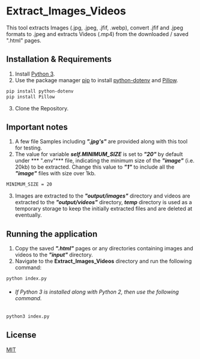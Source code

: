 # Extract_Images_Videos
This tool extracts Images (.jpg, .jpeg, .jfif, .webp), convert .jfif and .jpeg formats to .jpeg and extracts Videos (.mp4) from the downloaded / saved ".html" pages.

## Installation & Requirements
1. Install [Python 3](https://www.python.org/downloads/).
2. Use the package manager [pip](https://pip.pypa.io/en/stable/) to install [python-dotenv](https://pypi.org/project/python-dotenv/) and [Pillow](https://pypi.org/project/Pillow/).
```bash
pip install python-dotenv
pip install Pillow
```
3. Clone the Repository.

## Important notes
1. A few file Samples including ***".jpg's"*** are provided along with this tool for testing.
2. The value for variable ***self.MINIMUM_SIZE***  is set to ***"20"*** by default under *** ".env"*** file, indicating the minimum size of the ***"image"*** (i.e. 20kb) to be extracted. Change this value to ***"1"*** to include all the ***"image"*** files with size over 1kb.    
```bash 
MINIMUM_SIZE = 20
```
3. Images are extracted to the ***"output/images"*** directory and videos are extracted to the ***"output/videos"*** directory, ***temp*** directory is used as a temporary storage to keep the initially extracted files and are deleted at eventually.

## Running the application
1. Copy the saved ***".html"*** pages or any directories containing images and videos to the ***"input"*** directory. 
2. Navigate to the **Extract_Images_Videos** directory and run the following command:
```bash
python index.py
``` 
- ###### If Python 3 is installed along with Python 2, then use the following command.
```bash
python3 index.py
``` 

## License
[MIT](https://choosealicense.com/licenses/mit/)